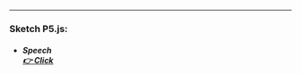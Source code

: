 ------

### Sketch P5.js:

* ##### Speech <br>[👉 Click](https://editor.p5js.org/SofiaMontanari/full/eKNIlbnVo)


